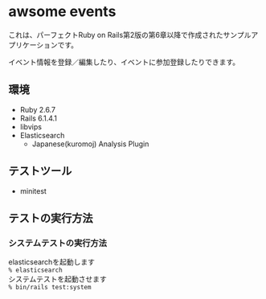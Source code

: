 # awsome events
これは、パーフェクトRuby on Rails第2版の第6章以降で作成されたサンプルアプリケーションです。

イベント情報を登録／編集したり、イベントに参加登録したりできます。

## 環境
- Ruby 2.6.7
- Rails 6.1.4.1
- libvips
- Elasticsearch
    - Japanese(kuromoj) Analysis Plugin

## テストツール
- minitest

## テストの実行方法
### システムテストの実行方法
elasticsearchを起動します  
`% elasticsearch`  
システムテストを起動させます  
`% bin/rails test:system`
